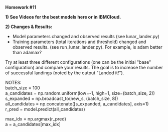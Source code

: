 **Homework #11**  

**1) See Videos for the best models here or in IBMCloud.**  

**2) Changes & Results:**  

- Model parameters changed and observed results (see lunar_lander.py)  
- Training parameters (total iterations and threshold) changed and observed results. (see run_lunar_lander.py). For example, is adam better than adamax?  
  
Try at least three different configurations (one can be the initial "base" configuration) and compare your results. 
The goal is to increase the number of successful landings (noted by the output "Landed it!").


NOTES:  
batch_size = 100  
a_candidates = np.random.uniform(low=-1, high=1, size=(batch_size, 2))  
s_expanded = np.broadcast_to(new_s, (batch_size, 8))  
all_candidates = np.concatenate([s_expanded, a_candidates], axis=1)  
r_pred = model.predict(all_candidates)  
  
max_idx = np.argmax(r_pred)  
a = a_candidates[max_idx]  
